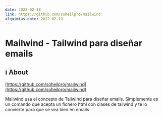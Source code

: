 ```yaml
---
date: 2022-02-18
link: https://github.com/soheilpro/mailwind
alquimias-date: 2022-02-19 
---
```


# Mailwind - Tailwind para diseñar emails

## ℹ️ About

[https://github.com/soheilpro/mailwind](https://github.com/soheilpro/mailwind)

Mailwind usa el concepto de Tailwind para diseñar emails. Simplemente es un comando que acepta un fichero html con clases de tailwind y te lo convierte para que se vea bien en emails

